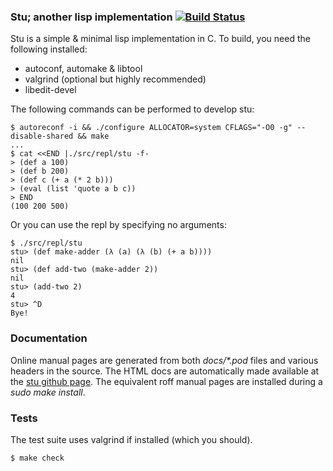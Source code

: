 ### Stu; another lisp implementation [![Build Status](https://travis-ci.org/mikey-austin/stu.svg?branch=master)](https://travis-ci.org/mikey-austin/stu)

Stu is a simple & minimal lisp implementation in C. To build, you need the following installed:
- autoconf, automake & libtool
- valgrind (optional but highly recommended)
- libedit-devel

The following commands can be performed to develop stu:

    $ autoreconf -i && ./configure ALLOCATOR=system CFLAGS="-O0 -g" --disable-shared && make
    ...
    $ cat <<END |./src/repl/stu -f-
    > (def a 100)
    > (def b 200)
    > (def c (+ a (* 2 b)))
    > (eval (list 'quote a b c))
    > END
    (100 200 500)

Or you can use the repl by specifying no arguments:

    $ ./src/repl/stu
    stu> (def make-adder (λ (a) (λ (b) (+ a b))))
    nil
    stu> (def add-two (make-adder 2))
    nil
    stu> (add-two 2)
    4
    stu> ^D
    Bye!

### Documentation

Online manual pages are generated from both _docs/*.pod_ files and various headers in the source. The HTML docs are automatically made available at the [stu github page](https://mikey-austin.github.io/stu/stu.html). The equivalent roff manual pages are installed during a _sudo make install_.

### Tests

The test suite uses valgrind if installed (which you should).

    $ make check
